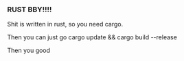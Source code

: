 ### RUST BBY!!!!

Shit is written in rust, so you need cargo.

Then you can just go cargo update && cargo build --release

Then you good
